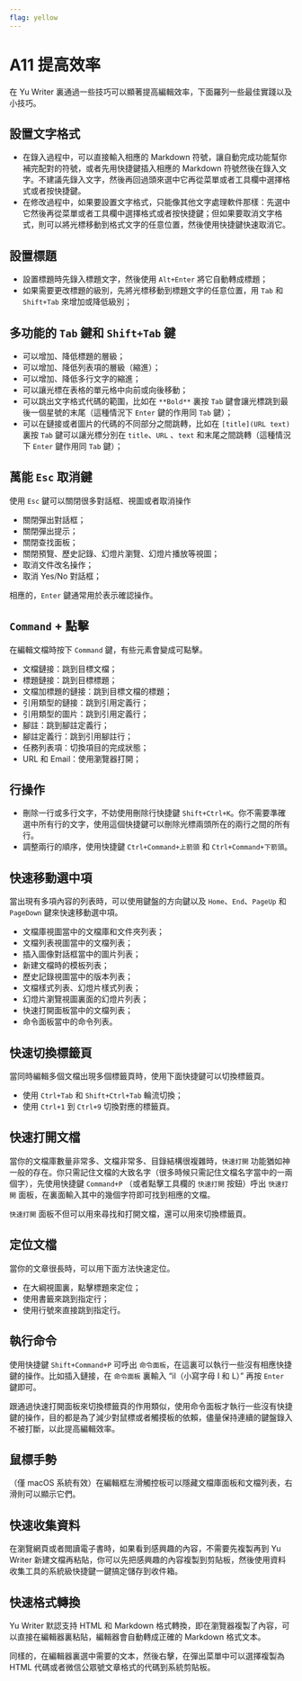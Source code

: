 ```yaml
---
flag: yellow
---
```

# A11 提高效率

在 Yu Writer 裏通過一些技巧可以顯著提高編輯效率，下面羅列一些最佳實踐以及小技巧。

## 設置文字格式

* 在錄入過程中，可以直接輸入相應的 Markdown 符號，讓自動完成功能幫你補完配對的符號，或者先用快捷鍵插入相應的 Markdown 符號然後在錄入文字。不建議先錄入文字，然後再回過頭來選中它再從菜單或者工具欄中選擇格式或者按快捷鍵。
* 在修改過程中，如果要設置文字格式，只能像其他文字處理軟件那樣：先選中它然後再從菜單或者工具欄中選擇格式或者按快捷鍵；但如果要取消文字格式，則可以將光標移動到格式文字的任意位置，然後使用快捷鍵快速取消它。

## 設置標題

* 設置標題時先錄入標題文字，然後使用 `Alt+Enter` 將它自動轉成標題；
* 如果需要更改標題的級別，先將光標移動到標題文字的任意位置，用 `Tab` 和 `Shift+Tab` 來增加或降低級別；

## 多功能的 `Tab` 鍵和 `Shift+Tab` 鍵

* 可以增加、降低標題的層級；
* 可以增加、降低列表項的層級（縮進）；
* 可以增加、降低多行文字的縮進；
* 可以讓光標在表格的單元格中向前或向後移動；
* 可以跳出文字格式代碼的範圍，比如在 `**Bold**` 裏按 `Tab` 鍵會讓光標跳到最後一個星號的末尾（這種情況下 `Enter` 鍵的作用同 `Tab` 鍵）；
* 可以在鏈接或者圖片的代碼的不同部分之間跳轉，比如在 `[title](URL text)` 裏按 `Tab` 鍵可以讓光標分別在 `title`、`URL` 、`text` 和末尾之間跳轉（這種情況下 `Enter` 鍵作用同 `Tab` 鍵）；

## 萬能 `Esc` 取消鍵

使用 `Esc` 鍵可以關閉很多對話框、視圖或者取消操作

* 關閉彈出對話框；
* 關閉彈出提示；
* 關閉查找面板；
* 關閉預覽、歷史記錄、幻燈片瀏覽、幻燈片播放等視圖；
* 取消文件改名操作；
* 取消 Yes/No 對話框；

相應的，`Enter` 鍵通常用於表示確認操作。

## `Command` + 點擊

在編輯文檔時按下 `Command` 鍵，有些元素會變成可點擊。

* 文檔鏈接：跳到目標文檔；
* 標題鏈接：跳到目標標題；
* 文檔加標題的鏈接：跳到目標文檔的標題；
* 引用類型的鏈接：跳到引用定義行；
* 引用類型的圖片：跳到引用定義行；
* 腳註：跳到腳註定義行；
* 腳註定義行：跳到引用腳註行；
* 任務列表項：切換項目的完成狀態；
* URL 和 Email：使用瀏覽器打開；

## 行操作

* 刪除一行或多行文字，不妨使用刪除行快捷鍵 `Shift+Ctrl+K`。你不需要準確選中所有行的文字，使用這個快捷鍵可以刪除光標兩頭所在的兩行之間的所有行。
* 調整兩行的順序，使用快捷鍵 `Ctrl+Command+上箭頭` 和 `Ctrl+Command+下箭頭`。

## 快速移動選中項

當出現有多項內容的列表時，可以使用鍵盤的方向鍵以及 `Home`、`End`、`PageUp` 和 `PageDown` 鍵來快速移動選中項。

* 文檔庫視圖當中的文檔庫和文件夾列表；
* 文檔列表視圖當中的文檔列表；
* 插入圖像對話框當中的圖片列表；
* 新建文檔時的模板列表；
* 歷史記錄視圖當中的版本列表；
* 文檔樣式列表、幻燈片樣式列表；
* 幻燈片瀏覽視圖裏面的幻燈片列表；
* 快速打開面板當中的文檔列表；
* 命令面板當中的命令列表。

## 快速切換標籤頁

當同時編輯多個文檔出現多個標籤頁時，使用下面快捷鍵可以切換標籤頁。

* 使用 `Ctrl+Tab` 和 `Shift+Ctrl+Tab` 輪流切換；
* 使用 `Ctrl+1` 到 `Ctrl+9` 切換對應的標籤頁。

## 快速打開文檔

當你的文檔庫數量非常多、文檔非常多、目錄結構很複雜時，`快速打開` 功能猶如神一般的存在。你只需記住文檔的大致名字（很多時候只需記住文檔名字當中的一兩個字），先使用快捷鍵 `Command+P` （或者點擊工具欄的 `快速打開` 按鈕）呼出 `快速打開` 面板，在裏面輸入其中的幾個字符即可找到相應的文檔。

`快速打開` 面板不但可以用來尋找和打開文檔，還可以用來切換標籤頁。

## 定位文檔

當你的文章很長時，可以用下面方法快速定位。

* 在大綱視圖裏，點擊標題來定位；
* 使用書籤來跳到指定行；
* 使用行號來直接跳到指定行。

## 執行命令

使用快捷鍵 `Shift+Command+P` 可呼出 `命令面板`，在這裏可以執行一些沒有相應快捷鍵的操作。比如插入鏈接，在 `命令面板` 裏輸入 “il（小寫字母 I 和 L）” 再按 `Enter` 鍵即可。

跟通過快速打開面板來切換標籤頁的作用類似，使用命令面板才執行一些沒有快捷鍵的操作，目的都是為了減少對鼠標或者觸摸板的依賴，儘量保持連續的鍵盤錄入不被打斷，以此提高編輯效率。

## 鼠標手勢

（僅 macOS 系統有效）在編輯框左滑觸控板可以隱藏文檔庫面板和文檔列表，右滑則可以顯示它們。

## 快速收集資料

在瀏覽網頁或者閲讀電子書時，如果看到感興趣的內容，不需要先複製再到 Yu Writer 新建文檔再粘貼，你可以先把感興趣的內容複製到剪貼板，然後使用資料收集工具的系統級快捷鍵一鍵搞定儲存到收件箱。

## 快速格式轉換

Yu Writer 默認支持 HTML 和 Markdown 格式轉換，即在瀏覽器複製了內容，可以直接在編輯器裏粘貼，編輯器會自動轉成正確的 Markdown 格式文本。

同樣的，在編輯器裏選中需要的文本，然後右擊，在彈出菜單中可以選擇複製為 HTML 代碼或者微信公眾號文章格式的代碼到系統剪貼板。

